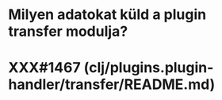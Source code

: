 
# Milyen adatokat küld a plugin transfer modulja?
# XXX#1467 (clj/plugins.plugin-handler/transfer/README.md)  
